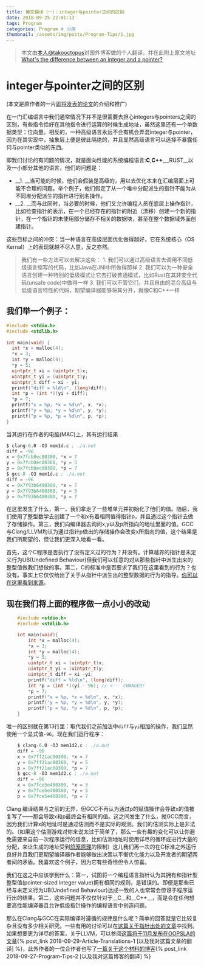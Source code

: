 ```yaml
---
title: 博文翻译（一）：integer与pointer之间的区别
date: 2018-09-25 22:01:13
tags: Program
categories: Program # 分类
thumbnail: /assets/img/posts/Program-Tips/1.jpg
---
```


>本文由[本人@takooctopus](https://takooctopus.github.io "たこ焼きのGITHUB")对国外博客做的个人翻译，并在此附上原文地址
>[What's the difference between an integer and a pointer?](https://blog.regehr.org/archives/1621 "EMBEDDED IN ACADEMIA")

# integer与pointer之间的区别
(本文是原作者的一片[即将发表的论文](http://www.cs.utah.edu/~regehr/oopsla18.pdf "Reconciling High-Level Optimizations and Low-Level Code
in LLVM")的介绍和推广)

在一门汇编语言中我们通常情况下并不是很需要去担心integers与pointers之间的区别，有些指令恰好在其他指令进行运算的时候生成地址，虽然这里还有一个单数据类型：位向量。相反的，一种高级语言永远不会有机会弄混integer与pointer，因为在其实现中，抽象层上便是彼此隔绝的，并且显然高级语言可以选择不暴露任何与pointer类似的东西。

即我们讨论的有问题的情况，就是面向性能的系统编程语言:__C__,__C++__,__RUST__以及一小部分其他的语言，他们的问题是：

- __1. __当可能的时候，他们会假装是高级的，用以去优化本来在汇编层面上可能不合理的问题。举个例子，他们假定了从一个堆中分配派生的指针不能为从不同堆分配派生的指针进行别名操作。
- __2. __而与此同时，当必要的时候，他们又允许编程人员在底层上操作指针，比如检查指针的表示，在一个已经存在的指针的附近（漂移）创建一个新的指针，在一个指针的未使用部分储存不相关的数据块，甚至在整个数据域外面创建指针。

这些目标之间的冲突：当一种语言在高级层面优化做得越好，它在系统核心（OS Kernal）上的表现就越不尽人意，反之亦然。

>我们有一些方法可以去解决这些：
    1. 我们可以通过高级语言去调用不同低级语言缩写的代码，比如Java在JNI中所做得那样
    2. 我们可以为一种安全语言创建一种特别的低级模式让它去打破普通模式，比如Rust在其非安全代码(unsafe code)中做得一样
    3. 我们可以不管它们，并且自由的混合高级与低级语言特性的代码，期望编译器能够将其分开，就像C和C++一样

## 我们举一个例子：

```c++
#include <stdio.h>
#include <stdlib.h>
 
int main(void) {
  int *x = malloc(4);
  *x = 3;
  int *y = malloc(4);
  *y = 5;
  uintptr_t xi = (uintptr_t)x;
  uintptr_t yi = (uintptr_t)y;
  uintptr_t diff = xi - yi;
  printf("diff = %ld\n", (long)diff);
  int *p = (int *)(yi + diff);
  *p = 7;
  printf("x = %p, *x = %d\n", x, *x);
  printf("y = %p, *y = %d\n", y, *y);
  printf("p = %p, *p = %d\n", p, *p);
}
```

当其运行在作者的电脑(MAC)上，其有运行结果

```s
$ clang-6.0 -O3 mem1d.c ; ./a.out
diff = -96
x = 0x7fcb0ec00300, *x = 7
y = 0x7fcb0ec00360, *y = 5
p = 0x7fcb0ec00300, *p = 7
$ gcc-8 -O3 mem1d.c ; ./a.out
diff = -96
x = 0x7f93b6400300, *x = 7
y = 0x7f93b6400360, *y = 5
p = 0x7f93b6400300, *p = 7
```

在这里发生了什么，第一，我们拿走了一些堆单元并初始化了他们的值。随后，我们使用了整型数学去创建了一个和x有着相同值得指针p，并且通过这个指针去做了存储操作。第三，我们向编译器去询问x,y以及p所指向的地址里面的值。GCC与Clang/LLVM均认为通过指针p做出的存储操作会改变x所指向的值，这个结果是我们所期望的，但让我们更深入地看一看。

首先，这个C程序是否执行了没有定义过的行为？并没有。计算越界的指针是未定义行为UB(Undefined Behaviour)但我们可以任意的对从那些指针中派生出来的整型值做我们想做的事。第二，C的标准中是否要求了我们在这里看到的行为？也没有。事实上它仅仅给出了关于从指针中派生出的整型数据的行为的指导。[你可以在这里看到来源](https://nullprogram.com/blog/2016/05/30/ "You Can't Always Hash Pointers in C")。

## 现在我们将上面的程序做一点小小的改动

```c
    #include <stdio.h>
    #include <stdlib.h>

    int main(void){
        int *x = malloc(4);
        *x = 3;
        int *y = malloc(4);
        *y = 5;
        uintptr_t xi = (uintptr_t)x;
        uintptr_t yi = (uintptr_t)y;
        uintptr_t diff = xi -yi;
        printf("diff = %ld\n", (long)diff);
        int *p = (int *)(yi - 96); // <--- CHANGED!
        *p = 7;
        printf("x = %p, *x = %d\n", x, *x);
        printf("y = %p, *y = %d\n", y, *y);
        printf("p = %p, *p = %d\n", p, *p);
    }
```

唯一的区别就在第13行里：取代我们之前加法中`diff`与`yi`相加的操作，我们显然使用一个显式值`-96`。现在我们运行程序：

```s
    $ clang-6.0 -O3 mem1d2.c ; ./a.out
    diff = -96
    x = 0x7ff21ac00300, *x = 7
    y = 0x7ff21ac00360, *y = 5
    p = 0x7ff21ac00300, *p = 7
    $ gcc-8 -O3 mem1d2.c ; ./a.out
    diff = -96
    x = 0x7fce5e400300, *x = 3
    y = 0x7fce5e400360, *y = 5
    p = 0x7fce5e400300, *p = 7
```

Clang 编译结果与之前的无异，但GCC不再认为通过p的赋值操作会导致x的值被复写了——那会导致x和p最终会有相同的值。这之间发生了什么，就GCC而言，因为我们计算x的地址时是通过估测而不是实际的观测。我们的估测实际上是非法的。（如果这个估测游戏对你来说太过于简单了，那么一些有趣的变化可以让你避免需要来自前一次程序运行的信息，比如估测地址时使用详尽的循环或进行大量的分配，来让生成的地址受到[鸽笼原理](https://en.wikipedia.org/wiki/Pigeonhole_principle "Pigeonhole principle")的限制）这儿我们再一次的在C标准之外运行良好并且我们更期望编译器作者能够做出决策以平衡优化能力以及开发者的期望两者间的矛盾。我喜欢这个例子，因为它有些奇怪但令人惊喜。

我们在这之中应该学到什么：第一，试图将一个编程语言指针认为其拥有和指针型整型值(pointer-sized integer value)拥有相同的规则，是错误的。即便是那些已经与未定义行为UB(Undefined Behaviour)达成一致的人也常常会惊讶于程序运行出的结果。第二，这些问题并不仅仅针对于__C__和__C++__，而是会在任何想要高性能编译器且允许低级指针操作的编程语言中创造问题。

那么在Clang与GCC在实际编译时遵循的规律是什么呢？简单的回答就是它比较复杂且没有多少相关研究。一些有用的讨论可以在[这篇关于指针出处的文章](http://www.open-std.org/jtc1/sc22/wg14/www/docs/n2263.htm "Clarifying Pointer Provenance v4")中找到。如果想要更为详尽的答案，关于LLVM，可以参阅[这篇将于11月发布在OOPSLA的文章](http://www.cs.utah.edu/~regehr/oopsla18.pdf "Reconciling High-Level Optimizations and Low-Level Code
in LLVM"){% post_link 2018-09-29-Article-Translations-1 [以及我对这篇文章的翻译] %}，此外作者的一位合作者也写了[一篇关于这个材料的博客](https://www.ralfj.de/blog/2018/07/24/pointers-and-bytes.html "Pointers Are Complicated, or: What's in a Byte?"){% post_link 2018-09-27-Program-Tips-2 [以及我对这篇博客的翻译] %}